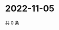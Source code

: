# 2022-11-05

共 0 条

<!-- BEGIN WEIBO -->
<!-- 最后更新时间 Sat Nov 05 2022 21:26:57 GMT+0800 (China Standard Time) -->

<!-- END WEIBO -->
